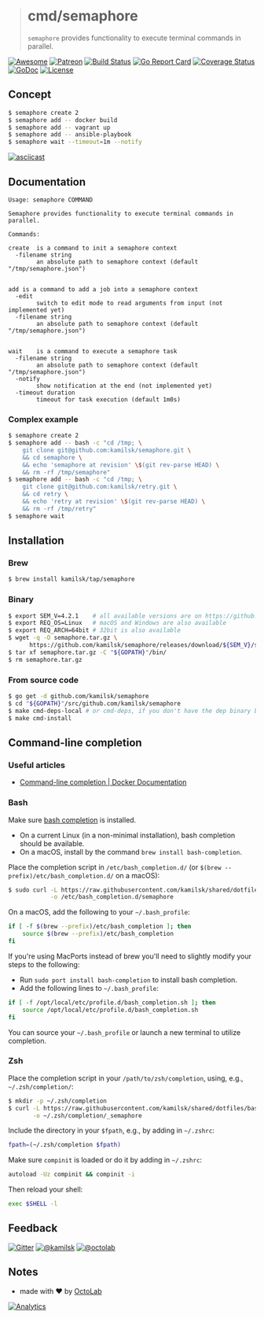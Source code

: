 > # cmd/semaphore
>
> `semaphore` provides functionality to execute terminal commands in parallel.

[![Awesome](https://cdn.rawgit.com/sindresorhus/awesome/d7305f38d29fed78fa85652e3a63e154dd8e8829/media/badge.svg)](https://github.com/avelino/awesome-go#goroutines)
[![Patreon](https://img.shields.io/badge/patreon-donate-orange.svg)](https://www.patreon.com/octolab)
[![Build Status](https://travis-ci.org/kamilsk/semaphore.svg?branch=master)](https://travis-ci.org/kamilsk/semaphore)
[![Go Report Card](https://goreportcard.com/badge/github.com/kamilsk/semaphore)](https://goreportcard.com/report/github.com/kamilsk/semaphore)
[![Coverage Status](https://coveralls.io/repos/github/kamilsk/semaphore/badge.svg)](https://coveralls.io/github/kamilsk/semaphore)
[![GoDoc](https://godoc.org/github.com/kamilsk/semaphore?status.svg)](https://godoc.org/github.com/kamilsk/semaphore)
[![License](https://img.shields.io/github/license/mashape/apistatus.svg?maxAge=2592000)](LICENSE)

## Concept

```bash
$ semaphore create 2
$ semaphore add -- docker build
$ semaphore add -- vagrant up
$ semaphore add -- ansible-playbook
$ semaphore wait --timeout=1m --notify
```

[![asciicast](https://asciinema.org/a/135943.png)](https://asciinema.org/a/135943)

## Documentation

```
Usage: semaphore COMMAND

Semaphore provides functionality to execute terminal commands in parallel.

Commands:

create	is a command to init a semaphore context
  -filename string
    	an absolute path to semaphore context (default "/tmp/semaphore.json")


add	is a command to add a job into a semaphore context
  -edit
    	switch to edit mode to read arguments from input (not implemented yet)
  -filename string
    	an absolute path to semaphore context (default "/tmp/semaphore.json")


wait	is a command to execute a semaphore task
  -filename string
    	an absolute path to semaphore context (default "/tmp/semaphore.json")
  -notify
    	show notification at the end (not implemented yet)
  -timeout duration
    	timeout for task execution (default 1m0s)
```

### Complex example

```bash
$ semaphore create 2
$ semaphore add -- bash -c "cd /tmp; \
    git clone git@github.com:kamilsk/semaphore.git \
    && cd semaphore \
    && echo 'semaphore at revision' \$(git rev-parse HEAD) \
    && rm -rf /tmp/semaphore"
$ semaphore add -- bash -c "cd /tmp; \
    git clone git@github.com:kamilsk/retry.git \
    && cd retry \
    && echo 'retry at revision' \$(git rev-parse HEAD) \
    && rm -rf /tmp/retry"
$ semaphore wait
```

## Installation

### Brew

```bash
$ brew install kamilsk/tap/semaphore
```

### Binary

```bash
$ export SEM_V=4.2.1    # all available versions are on https://github.com/kamilsk/semaphore/releases
$ export REQ_OS=Linux   # macOS and Windows are also available
$ export REQ_ARCH=64bit # 32bit is also available
$ wget -q -O semaphore.tar.gz \
      https://github.com/kamilsk/semaphore/releases/download/${SEM_V}/semaphore_${SEM_V}_${REQ_OS}-${REQ_ARCH}.tar.gz
$ tar xf semaphore.tar.gz -C "${GOPATH}"/bin/
$ rm semaphore.tar.gz
```

### From source code

```bash
$ go get -d github.com/kamilsk/semaphore
$ cd "${GOPATH}"/src/github.com/kamilsk/semaphore
$ make cmd-deps-local # or cmd-deps, if you don't have the dep binary but have the docker
$ make cmd-install
```

## Command-line completion

### Useful articles

- [Command-line completion | Docker Documentation](https://docs.docker.com/compose/completion/)

### Bash

Make sure [bash completion](https://github.com/scop/bash-completion) is installed.

- On a current Linux (in a non-minimal installation), bash completion should be available.
- On a macOS, install by the command `brew install bash-completion`.

Place the completion script in `/etc/bash_completion.d/` (or `$(brew --prefix)/etc/bash_completion.d/` on a macOS):

```bash
$ sudo curl -L https://raw.githubusercontent.com/kamilsk/shared/dotfiles/bash_completion.d/semaphore.sh \
            -o /etc/bash_completion.d/semaphore
```

On a macOS, add the following to your `~/.bash_profile`:

```bash
if [ -f $(brew --prefix)/etc/bash_completion ]; then
    source $(brew --prefix)/etc/bash_completion
fi
```

If you're using MacPorts instead of brew you'll need to slightly modify your steps to the following:

- Run `sudo port install bash-completion` to install bash completion.
- Add the following lines to `~/.bash_profile`:
```bash
if [ -f /opt/local/etc/profile.d/bash_completion.sh ]; then
    source /opt/local/etc/profile.d/bash_completion.sh
fi
```

You can source your `~/.bash_profile` or launch a new terminal to utilize completion.

### Zsh

Place the completion script in your `/path/to/zsh/completion`, using, e.g., `~/.zsh/completion/`:

```bash
$ mkdir -p ~/.zsh/completion
$ curl -L https://raw.githubusercontent.com/kamilsk/shared/dotfiles/bash_completion.d/semaphore.zsh \
       -o ~/.zsh/completion/_semaphore
```

Include the directory in your `$fpath`, e.g., by adding in `~/.zshrc`:

```bash
fpath=(~/.zsh/completion $fpath)
```

Make sure `compinit` is loaded or do it by adding in `~/.zshrc`:

```bash
autoload -Uz compinit && compinit -i
```

Then reload your shell:

```bash
exec $SHELL -l
```

## Feedback

[![Gitter](https://badges.gitter.im/Join%20Chat.svg)](https://gitter.im/kamilsk/semaphore)
[![@kamilsk](https://img.shields.io/badge/author-%40kamilsk-blue.svg)](https://twitter.com/ikamilsk)
[![@octolab](https://img.shields.io/badge/sponsor-%40octolab-blue.svg)](https://twitter.com/octolab_inc)

## Notes

- made with ❤️ by [OctoLab](https://www.octolab.org/)

[![Analytics](https://ga-beacon.appspot.com/UA-109817251-2/semaphore/cmd)](https://github.com/igrigorik/ga-beacon)
